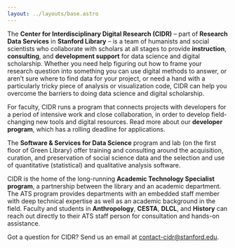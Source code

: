 ```yaml
---
layout: ../layouts/base.astro
---
```



The **Center for Interdisciplinary Digital Research (CIDR)** – part of **Research Data Services** in **Stanford Library** – is a team of humanists and social scientists who collaborate with scholars at all stages to provide **instruction**, **consulting**, and **development support** for data science and digital scholarship. Whether you need help figuring out how to frame your research question into something you can use digital methods to answer, or aren’t sure where to find data for your project, or need a hand with a particularly tricky piece of analysis or visualization code, CIDR can help you overcome the barriers to doing data science and digital scholarship.

For faculty, CIDR runs a program that connects projects with developers for a period of intensive work and close collaboration, in order to develop field-changing new tools and digital resources. Read more about our **developer program**, which has a rolling deadline for applications.

The **Software & Services for Data Science** program and lab (on the first floor of Green Library) offer training and consulting around the acquisition, curation, and preservation of social science data and the selection and use of quantitative (statistical) and qualitative analysis software.

CIDR is the home of the long-running **Academic Technology Specialist program**, a partnership between the library and an academic department. The ATS program provides departments with an embedded staff member with deep technical expertise as well as an academic background in the field. Faculty and students in **Anthropology**, **CESTA**, **DLCL**, and **History** can reach out directly to their ATS staff person for consultation and hands-on assistance.

Got a question for CIDR? Send us an email at contact-cidr@stanford.edu.
